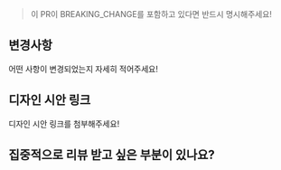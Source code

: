> 이 PR이 BREAKING_CHANGE를 포함하고 있다면 반드시 명시해주세요!

## 변경사항
어떤 사항이 변경되었는지 자세히 적어주세요!

## 디자인 시안 링크
디자인 시안 링크를 첨부해주세요!

## 집중적으로 리뷰 받고 싶은 부분이 있나요?

